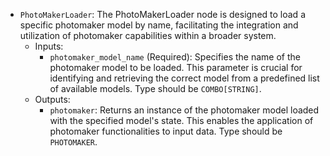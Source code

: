 - `PhotoMakerLoader`: The PhotoMakerLoader node is designed to load a specific photomaker model by name, facilitating the integration and utilization of photomaker capabilities within a broader system.
    - Inputs:
        - `photomaker_model_name` (Required): Specifies the name of the photomaker model to be loaded. This parameter is crucial for identifying and retrieving the correct model from a predefined list of available models. Type should be `COMBO[STRING]`.
    - Outputs:
        - `photomaker`: Returns an instance of the photomaker model loaded with the specified model's state. This enables the application of photomaker functionalities to input data. Type should be `PHOTOMAKER`.
